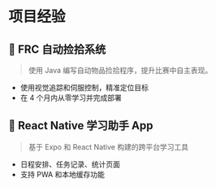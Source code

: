 # 项目经验

## 🦾 FRC 自动捡拾系统
> 使用 Java 编写自动物品捡拾程序，提升比赛中自主表现。
- 使用视觉追踪和伺服控制，精准定位目标
- 在 4 个月内从零学习并完成部署

## 📱 React Native 学习助手 App
> 基于 Expo 和 React Native 构建的跨平台学习工具
- 日程安排、任务记录、统计页面
- 支持 PWA 和本地缓存功能

